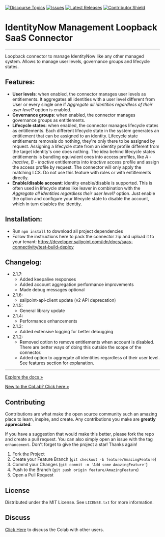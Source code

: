 [![Discourse Topics][discourse-shield]][discourse-url]
[![Issues][issues-shield]][issues-url]
[![Latest Releases][release-shield]][release-url]
[![Contributor Shield][contributor-shield]][contributors-url]

[discourse-shield]: https://img.shields.io/discourse/topics?label=Discuss%20This%20Tool&server=https%3A%2F%2Fdeveloper.sailpoint.com%2Fdiscuss
[discourse-url]: https://developer.sailpoint.com/discuss/t/identitynow-management-saas-connector/18175
[issues-shield]: https://img.shields.io/github/issues/sailpoint-oss/colab-identitynow-management?label=Issues
[issues-url]: https://github.com/sailpoint-oss/colab-identitynow-management/issues
[release-shield]: https://img.shields.io/github/v/release/sailpoint-oss/colab-identitynow-management?label=Current%20Release
[release-url]: https://github.com/sailpoint-oss/colab-identitynow-management/releases
[contributor-shield]: https://img.shields.io/github/contributors/sailpoint-oss/colab-identitynow-management?label=Contributors
[contributors-url]: https://github.com/sailpoint-oss/colab-identitynow-management/graphs/contributors

# IdentityNow Management Loopback SaaS Connector

---

Loopback connector to manage IdentityNow like any other managed system. Allows to manage user levels, governance groups and lifecycle states.

## Features:

-   **User levels**: when enabled, the connector manages user levels as entitlements. It aggregates all identities with a user level different from User or every single one if _Aggregate all identities regardless of their user level?_ option is enabled.
-   **Governance groups**: when enabled, the connector manages governance groups as entitlements.
-   **Lifecycle states**: when enabled, the connector manages lifecycle states as entitlements. Each different lifecycle state in the system generates an entitlement that can be assigned to an identity. Lifecycle state entitlements removals do nothing, they're only there to be assigned by request. Assigning a lifecycle state from an identity profile different from the target identity's one does nothing. The idea behind lifecycle states entitlements is bundling equivalent ones into access profiles, like _A - inactive_, _B - inactive_ entitlements into _inactive_ access profile and assign the access profile by request. The connector will only apply the matching LCS. Do not use this feature with roles or with entitlements directly.
-   **Enable/disable account**: identity enable/disable is supported. This is often used in lifecycle states like leaver in combination with the _Aggregate all identities regardless their user level?_ option. Just enable the option and configure your lifecycle state to disable the account, which in turn disables the identity.

## Installation:

-   Run `npm install` to download all project dependencies
-   Follow the instructions here to pack the connector zip and upload it to your tenant: https://developer.sailpoint.com/idn/docs/saas-connectivity/test-build-deploy

## Changelog:

-   2.1.7:
    -   Added keepalive responses
    -   Added account aggregation performance improvements
    -   Made debug messages optional
-   2.1.6:
    -   sailpoint-api-client update (v2 API deprecation)
-   2.1.5:
    -   General library update
-   2.1.4:
    -   Performance enhancements
-   2.1.3:
    -   Added extensive logging for better debugging
-   2.1.2:
    -   Removed option to remove entitlements when account is disabled. There are better ways of doing this outside the scope of the connector.
    -   Added option to aggregate all identities regardless of their user level. See features section for explanation.

---

[Explore the docs »](https://developer.sailpoint.com/discuss/t/identitynow-management-saas-connector/18175)

[New to the CoLab? Click here »](https://developer.sailpoint.com/discuss/t/about-the-sailpoint-developer-community-colab/11230)

<!-- CONTRIBUTING -->

## Contributing

Contributions are what make the open source community such an amazing place to learn, inspire, and create. Any contributions you make are **greatly appreciated**.

If you have a suggestion that would make this better, please fork the repo and create a pull request. You can also simply open an issue with the tag `enhancement`.
Don't forget to give the project a star! Thanks again!

1. Fork the Project
2. Create your Feature Branch (`git checkout -b feature/AmazingFeature`)
3. Commit your Changes (`git commit -m 'Add some AmazingFeature'`)
4. Push to the Branch (`git push origin feature/AmazingFeature`)
5. Open a Pull Request

<!-- LICENSE -->

## License

Distributed under the MIT License. See `LICENSE.txt` for more information.

<!-- CONTACT -->

## Discuss

[Click Here](https://developer.sailpoint.com/discuss/new-topic?title=Your%20CoLab%20question%20title&body=Your%20CoLab%20question%20body%20here&category_id=2&tags=colab) to discuss the Colab with other users.
